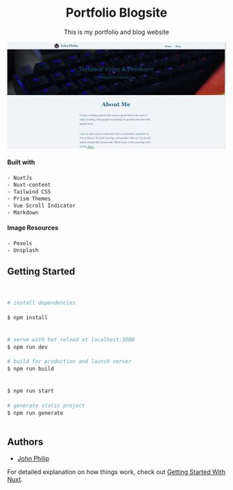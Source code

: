 <div align="center">

<h1>Portfolio Blogsite</h1>

This is my portfolio and blog website

</div>

![Blogsite website](/assets/Blogsite.JPG 'Blogsite')

#### Built with

    - NuxtJs
    - Nuxt-content
    - Tailwind CSS
    - Prism Themes
    - Vue Scroll Indicator
    - Markdown

#### Image Resources

    - Pexels
    - Unsplash

## Getting Started

```bash


# install dependencies

$ npm install


# serve with hot reload at localhost:3000
$ npm run dev

# build for production and launch server
$ npm run build


$ npm run start

# generate static project
$ npm run generate



```

## Authors

- [John Philip](https://www.github.com/developerphilo)

For detailed explanation on how things work, check out [Getting Started With Nuxt](https://medium.com/javascript-in-plain-english/getting-started-with-nuxt-4652bc83ddc6).
